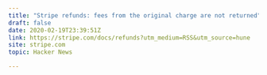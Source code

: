 ```yaml
---
title: "Stripe refunds: fees from the original charge are not returned"
draft: false
date: 2020-02-19T23:39:51Z
link: https://stripe.com/docs/refunds?utm_medium=RSS&utm_source=hune
site: stripe.com
topic: Hacker News  

---
```

